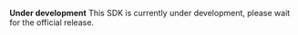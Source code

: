 **Under development**
This SDK is currently under development, please wait for the official release.